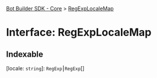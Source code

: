 [Bot Builder SDK - Core](../README.md) > [RegExpLocaleMap](../interfaces/botbuilder.regexplocalemap.md)



# Interface: RegExpLocaleMap

## Indexable

\[locale: `string`\]:&nbsp;`RegExp`⎮`RegExp`[]

